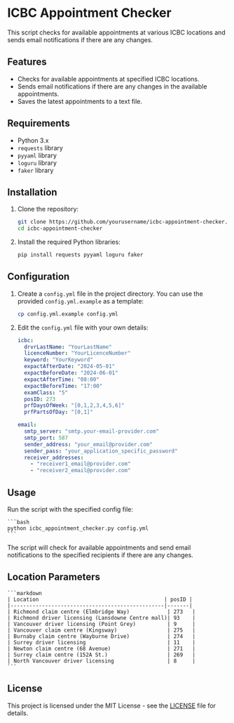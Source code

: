 # ICBC Appointment Checker

This script checks for available appointments at various ICBC locations and sends email notifications if there are any changes.

## Features

- Checks for available appointments at specified ICBC locations.
- Sends email notifications if there are any changes in the available appointments.
- Saves the latest appointments to a text file.

## Requirements

- Python 3.x
- `requests` library
- `pyyaml` library
- `loguru` library
- `faker` library

## Installation

1. Clone the repository:

    ```bash
    git clone https://github.com/yourusername/icbc-appointment-checker.git
    cd icbc-appointment-checker
    ```

2. Install the required Python libraries:

    ```bash
    pip install requests pyyaml loguru faker
    ```

## Configuration

1. Create a `config.yml` file in the project directory. You can use the provided `config.yml.example` as a template:

    ```bash
    cp config.yml.example config.yml
    ```

2. Edit the `config.yml` file with your own details:

    ```yaml
    icbc:
      drvrLastName: "YourLastName"
      licenceNumber: "YourLicenceNumber"
      keyword: "YourKeyword"
      expactAfterDate: "2024-05-01"
      expactBeforeDate: "2024-06-01"
      expactAfterTime: "08:00"
      expactBeforeTime: "17:00"
      examClass: "5"
      posID: 273
      prfDaysOfWeek: "[0,1,2,3,4,5,6]"
      prfPartsOfDay: "[0,1]"

    email:
      smtp_server: "smtp.your-email-provider.com"
      smtp_port: 587
      sender_address: "your_email@provider.com"
      sender_pass: "your_application_specific_password"
      receiver_addresses:
        - "receiver1_email@provider.com"
        - "receiver2_email@provider.com"
    ```

## Usage

Run the script with the specified config file:

    ```bash
    python icbc_appointment_checker.py config.yml
    ```

The script will check for available appointments and send email notifications to the specified recipients if there are any changes.

## Location Parameters

    ```markdown
    | Location                                        | posID |
    |-------------------------------------------------|-------|
    | Richmond claim centre (Elmbridge Way)            | 273   |
    | Richmond driver licensing (Lansdowne Centre mall)| 93    |
    | Vancouver driver licensing (Point Grey)          | 9     |
    | Vancouver claim centre (Kingsway)                | 275   |
    | Burnaby claim centre (Wayburne Drive)            | 274   |
    | Surrey driver licensing                          | 11    |
    | Newton claim centre (68 Avenue)                  | 271   |
    | Surrey claim centre (152A St.)                   | 269   |
    | North Vancouver driver licensing                 | 8     |
    ```

## License

This project is licensed under the MIT License - see the [LICENSE](LICENSE) file for details.

